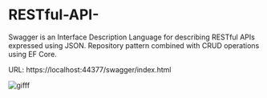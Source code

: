 # RESTful-API-

Swagger is an Interface Description Language for describing RESTful APIs expressed using JSON.
Repository pattern combined with CRUD operations using EF Core.

URL: https://localhost:44377/swagger/index.html

![gifff](https://user-images.githubusercontent.com/68865498/137912383-e8b398a2-00d3-4120-ae88-96e2dc2740a2.gif)
